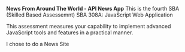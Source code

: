 **News From Around The World - API News App**
This is the fourth SBA (Skilled Based Assessemnt) 
SBA 308A: 
JavaScript Web Application

This assessment measures your capability to implement advanced JavaScript tools and features in a practical manner. 

I chose to do a News Site 